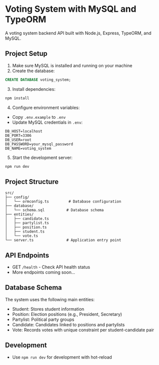 # Voting System with MySQL and TypeORM

A voting system backend API built with Node.js, Express, TypeORM, and MySQL.

## Project Setup

1. Make sure MySQL is installed and running on your machine
2. Create the database:
```sql
CREATE DATABASE voting_system;
```

3. Install dependencies:
```bash
npm install
```

4. Configure environment variables:
- Copy `.env.example` to `.env`
- Update MySQL credentials in `.env`:
```env
DB_HOST=localhost
DB_PORT=3306
DB_USER=root
DB_PASSWORD=your_mysql_password
DB_NAME=voting_system
```

5. Start the development server:
```bash
npm run dev
```

## Project Structure

```
src/
├── config/
│   └── ormconfig.ts         # Database configuration
├── database/
│   └── schema.sql          # Database schema
├── entities/
│   ├── candidate.ts
│   ├── partylist.ts
│   ├── position.ts
│   ├── student.ts
│   └── vote.ts
└── server.ts               # Application entry point
```

## API Endpoints

- GET `/health` - Check API health status
- More endpoints coming soon...

## Database Schema

The system uses the following main entities:
- Student: Stores student information
- Position: Election positions (e.g., President, Secretary)
- Partylist: Political party groups
- Candidate: Candidates linked to positions and partylists
- Vote: Records votes with unique constraint per student-candidate pair

## Development

- Use `npm run dev` for development with hot-reload
